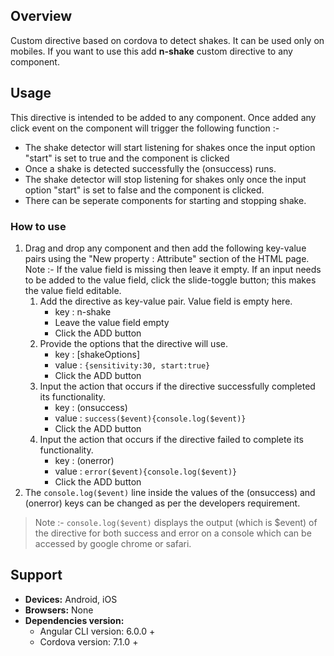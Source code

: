 ## Overview 
Custom directive based on cordova to detect shakes. It can be used only on mobiles. If you want to use this add **n-shake** custom directive to any component.

## Usage
This directive is intended to be added to any component. Once added any click event on the component will trigger the following function :-
* The shake detector will start listening for shakes once the input option "start" is set to true and the component is clicked
* Once a shake is detected successfully the (onsuccess) runs.
* The shake detector will stop listening for shakes only once the input option "start" is set to false and the component is clicked.
* There can be seperate components for starting and stopping shake.

### How to use   
1. Drag and drop any component and then add the following key-value pairs using the "New property : Attribute" section of the HTML page. Note :- If the value field is missing then leave it empty. If an input needs to be added to the value field, click the slide-toggle button; this makes the value field editable.
    1. Add the directive as key-value pair. Value field is empty here.
        - key : n-shake
        - Leave the value field empty
        - Click the ADD button
    2. Provide the options that the directive will use.
        - key : [shakeOptions] 
        - value : `{sensitivity:30, start:true}`
        - Click the ADD button
    3. Input the action that occurs if the directive successfully completed its functionality.
        - key : (onsuccess)  
        - value : `success($event){console.log($event)}`
        - Click the ADD button
    4. Input the action that occurs if the directive failed to complete its functionality.
        - key : (onerror)  
        - value : `error($event){console.log($event)}`
        - Click the ADD button
2. The `console.log($event)` line inside the values of the (onsuccess) and (onerror) keys can be changed as per the developers requirement. 
>Note :- `console.log($event)` displays the output (which is $event) of the directive for both success and error on a console which can be accessed by google chrome or safari.

## Support
- **Devices:** Android, iOS
- **Browsers:**  None
- **Dependencies version:** 
    - Angular CLI version: 6.0.0 + 
    - Cordova version: 7.1.0 +